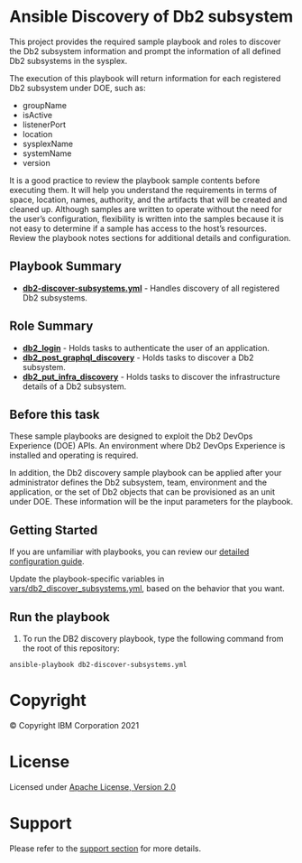 # Ansible Discovery of Db2 subsystem

This project provides the required sample playbook and roles to discover the Db2 subsystem information and prompt the information of all defined Db2 subsystems in the sysplex.

The execution of this playbook will return information for each registered Db2 subsystem under DOE, such as:
- groupName
- isActive
- listenerPort
- location
- sysplexName
- systemName
- version

It is a good practice to review the playbook sample contents before executing
them. It will help you understand the requirements in terms of space, location,
names, authority, and the artifacts that will be created and cleaned up.
Although samples are written to operate without the need for the user’s
configuration, flexibility is written into the samples because it is not easy
to determine if a sample has access to the host’s resources. Review the
playbook notes sections for additional details and configuration.

## Playbook Summary

- [**db2-discover-subsystems.yml**](db2-discover-subsystems.yml) - Handles discovery of all registered Db2 subsystems.

## Role Summary

- [**db2_login**](roles/db2_login/README.md) - Holds tasks to authenticate the user of an application.
- [**db2_post_graphql_discovery**](roles/db2_post_graphql_discovery/README.md) - Holds tasks to discover a Db2 subsystem.
- [**db2_put_infra_discovery**](roles/db2_put_infra_discovery/README.md) - Holds tasks to discover the infrastructure details of a Db2 subsystem.

## Before this task

These sample playbooks are designed to exploit the Db2 DevOps Experience (DOE) APIs. An environment where Db2 DevOps Experience is installed and operating is required.

In addition, the Db2 discovery sample playbook can be applied after your administrator defines the Db2 subsystem, team, environment and the application, or the set of Db2 objects that can be provisioned as an unit under DOE. These information will be the input parameters for the playbook.

## Getting Started

If you are unfamiliar with playbooks, you can review our
[detailed configuration guide](https://github.com/IBM/z_ansible_collections_samples/blob/master/docs/share/zos_core/configuration_guide.md).

Update the playbook-specific variables in [vars/db2_discover_subsystems.yml](vars/db2_discover_subsystems.yml), based on the behavior that you want.

## Run the playbook

1. To run the DB2 discovery playbook, type the following command from the root of this repository:

  `ansible-playbook db2-discover-subsystems.yml`


# Copyright

© Copyright IBM Corporation 2021

# License

Licensed under [Apache License,
Version 2.0](https://opensource.org/licenses/Apache-2.0)

# Support

Please refer to the [support section](https://github.com/IBM/z_ansible_collections_samples/blob/master/README.md#support) for more
details.
